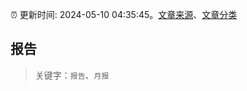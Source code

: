 :alarm_clock: 更新时间: 2024-05-10 04:35:45。[文章来源](/README.md)、[文章分类](/TAGS.md)

## 报告


> 关键字：`报告`、`月报`




